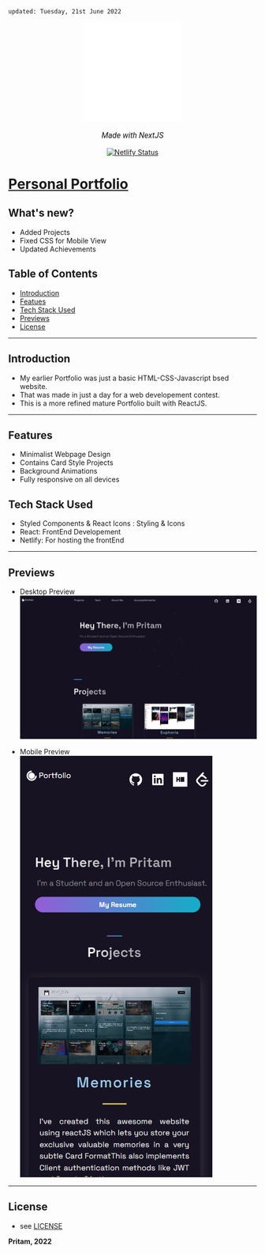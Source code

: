     updated: Tuesday, 21st June 2022

<div align=center>
    <a href="https://pritamkundu.tech/">
        <img width=200 src="public/images/icon.png" alt="Portfolio">
    </a>
    <p style="font-family: roboto, calibri; font-size:12pt; font-style:italic"> Made with NextJS </p>
    <a href="https://app.netlify.com/sites/portfolio-pritam/deploys">
    <img src="https://api.netlify.com/api/v1/badges/b1e9e225-2461-41ab-8ffd-ac4b2ca87157/deploy-status" alt="Netlify Status">
    </a>
</div>

# [Personal Portfolio](https://pritamkundu.tech)

## What's new?

-   Added Projects
-   Fixed CSS for Mobile View
-   Updated Achievements

## Table of Contents
-   [Introduction](#introduction)
-   [Featues](#features)
-   [Tech Stack Used](#tech-stack-used)
-   [Previews](#previews)
-   [License](#license)

---

## Introduction

-   My earlier Portfolio was just a basic HTML-CSS-Javascript bsed website.
-   That was made in just a day for a web developement contest.
-   This is a more refined mature Portfolio built with ReactJS.

---

## Features

- Minimalist Webpage Design
- Contains Card Style Projects 
- Background Animations
- Fully responsive on all devices

## Tech Stack Used

-   Styled Components & React Icons : Styling & Icons
-   React: FrontEnd Developement
-   Netlify: For hosting the frontEnd

---

## Previews

- Desktop Preview
    ![Desktop-Preview](public/images/portfolio.png)

-   Mobile Preview  
    ![Mobile-Preview](public/images/mobile-preview.png)

---

## License

-   see [LICENSE]

**Pritam, 2022**  

[license]: https://github.com/warmachine028/portfolio/blob/main/LICENSE
